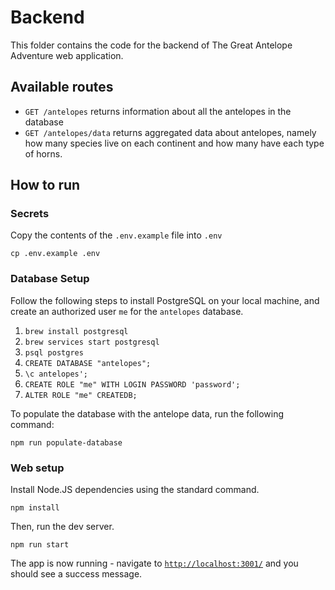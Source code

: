 # Backend

This folder contains the code for the backend of The Great Antelope Adventure web application.

## Available routes

- `GET /antelopes` returns information about all the antelopes in the database
- `GET /antelopes/data` returns aggregated data about antelopes, namely how many species live on each continent and how many have each type of horns.

## How to run

### Secrets

Copy the contents of the `.env.example` file into `.env`

```
cp .env.example .env
```

### Database Setup

Follow the following steps to install PostgreSQL on your local machine, and create an authorized user `me` for the `antelopes` database.

1. `brew install postgresql`
2. `brew services start postgresql`
3. `psql postgres`
4. `CREATE DATABASE "antelopes";`
5. `\c antelopes';`
6. `CREATE ROLE "me" WITH LOGIN PASSWORD 'password';`
7. `ALTER ROLE "me" CREATEDB;`

To populate the database with the antelope data, run the following command:

```
npm run populate-database
```

### Web setup

Install Node.JS dependencies using the standard command.

```
npm install
```

Then, run the dev server.

```
npm run start
```

The app is now running - navigate to [`http://localhost:3001/`](http://localhost:3001/) and you should see a success message.
